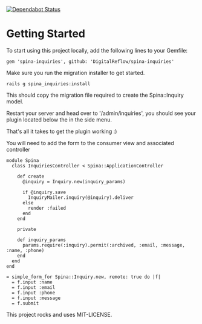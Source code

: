 [![Dependabot Status](https://api.dependabot.com/badges/status?host=github&repo=dankmitchell/spina-inquiries)](https://dependabot.com)

# Getting Started

To start using this project locally, add the following lines to your Gemfile:

```
gem 'spina-inquiries', github: 'DigitalReflow/spina-inquiries'
```

Make sure you run the migration installer to get started.

```
rails g spina_inquiries:install
```

This should copy the migration file required to create the Spina::Inquiry model.

Restart your server and head over to '/admin/inquiries', you should see your plugin located below the in the side menu.

That's all it takes to get the plugin working :)

You will need to add the form to the consumer view and associated controller

```
module Spina
  class InquiriesController < Spina::ApplicationController

    def create
      @inquiry = Inquiry.new(inquiry_params)

      if @inquiry.save
        InquiryMailer.inquiry(@inquiry).deliver
      else
        render :failed
      end
    end

    private

    def inquiry_params
      params.require(:inquiry).permit(:archived, :email, :message, :name, :phone)
    end
  end
end
```

```
= simple_form_for Spina::Inquiry.new, remote: true do |f|
  = f.input :name
  = f.input :email
  = f.input :phone
  = f.input :message
  = f.submit
```

This project rocks and uses MIT-LICENSE.
